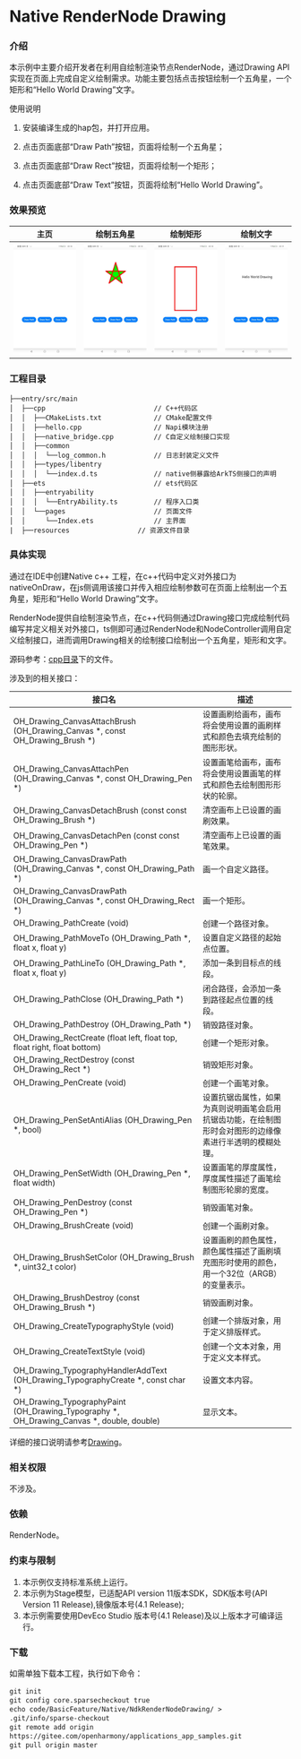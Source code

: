 # Native RenderNode Drawing

### 介绍

本示例中主要介绍开发者在利用自绘制渲染节点RenderNode，通过Drawing API实现在页面上完成自定义绘制需求。功能主要包括点击按钮绘制一个五角星，一个矩形和“Hello World Drawing”文字。

使用说明

1. 安装编译生成的hap包，并打开应用。

2. 点击页面底部“Draw Path”按钮，页面将绘制一个五角星；

3. 点击页面底部“Draw Rect”按钮，页面将绘制一个矩形；

4. 点击页面底部“Draw Text”按钮，页面将绘制“Hello World Drawing”。

### 效果预览

| 主页                                 | 绘制五角星                                         | 绘制矩形                                            |绘制文字                                            |
| ------------------------------------ |------------------------------------| ------------------------------------ | ------------------------------------ |
| ![main](screenshots/Index.jpeg) | ![Draw Path](screenshots/DrawPath.jpeg) | ![change color](screenshots/DrawRect.jpeg) | ![change color](screenshots/DrawText.jpeg) |

### 工程目录

```
├──entry/src/main
│  ├──cpp                           // C++代码区
│  │  ├──CMakeLists.txt             // CMake配置文件
│  │  ├──hello.cpp                  // Napi模块注册
│  │  ├──native_bridge.cpp          // C自定义绘制接口实现
│  │  ├──common
│  │  │  └──log_common.h            // 日志封装定义文件
│  │  ├──types/libentry             
│  │  │  └──index.d.ts              // native侧暴露给ArkTS侧接口的声明
│  ├──ets                           // ets代码区
│  │  ├──entryability
│  │  │  └──EntryAbility.ts         // 程序入口类
│  │  └──pages                      // 页面文件
│  │     └──Index.ets               // 主界面
|  ├──resources         	    // 资源文件目录
```

### 具体实现

通过在IDE中创建Native c++ 工程，在c++代码中定义对外接口为nativeOnDraw，在js侧调用该接口并传入相应绘制参数可在页面上绘制出一个五角星，矩形和“Hello World Drawing”文字。

RenderNode提供自绘制渲染节点，在c++代码侧通过Drawing接口完成绘制代码编写并定义相关对外接口，ts侧即可通过RenderNode和NodeController调用自定义绘制接口，进而调用Drawing相关的绘制接口绘制出一个五角星，矩形和文字。

源码参考：[cpp目录](entry/src/main/cpp)下的文件。

涉及到的相关接口：


| 接口名 | 描述 | 
| -------- | -------- |
| OH_Drawing_CanvasAttachBrush (OH_Drawing_Canvas *, const OH_Drawing_Brush *) | 设置画刷给画布，画布将会使用设置的画刷样式和颜色去填充绘制的图形形状。 |
| OH_Drawing_CanvasAttachPen (OH_Drawing_Canvas *, const OH_Drawing_Pen *) | 设置画笔给画布，画布将会使用设置画笔的样式和颜色去绘制图形形状的轮廓。 |
| OH_Drawing_CanvasDetachBrush (const const OH_Drawing_Brush *) | 清空画布上已设置的画刷效果。 |
| OH_Drawing_CanvasDetachPen (const const OH_Drawing_Pen *) | 清空画布上已设置的画笔效果。 |
| OH_Drawing_CanvasDrawPath (OH_Drawing_Canvas *, const OH_Drawing_Path *) | 画一个自定义路径。 |
| OH_Drawing_CanvasDrawPath (OH_Drawing_Canvas *, const OH_Drawing_Rect *) | 画一个矩形。 |
| OH_Drawing_PathCreate (void) | 创建一个路径对象。 |
| OH_Drawing_PathMoveTo (OH_Drawing_Path *, float x, float y) | 设置自定义路径的起始点位置。 |
| OH_Drawing_PathLineTo (OH_Drawing_Path *, float x, float y) | 添加一条到目标点的线段。 |
| OH_Drawing_PathClose (OH_Drawing_Path *) | 闭合路径，会添加一条到路径起点位置的线段。 |
| OH_Drawing_PathDestroy (OH_Drawing_Path *) | 销毁路径对象。 |
| OH_Drawing_RectCreate (float left, float top, float right, float bottom) | 创建一个矩形对象。 |
| OH_Drawing_RectDestroy (const OH_Drawing_Rect *) | 销毁矩形对象。 |
| OH_Drawing_PenCreate (void) | 创建一个画笔对象。 |
| OH_Drawing_PenSetAntiAlias (OH_Drawing_Pen *, bool) | 设置抗锯齿属性，如果为真则说明画笔会启用抗锯齿功能，在绘制图形时会对图形的边缘像素进行半透明的模糊处理。 |
| OH_Drawing_PenSetWidth (OH_Drawing_Pen *, float width) | 设置画笔的厚度属性，厚度属性描述了画笔绘制图形轮廓的宽度。 |
| OH_Drawing_PenDestroy (const OH_Drawing_Pen *) | 销毁画笔对象。 |
| OH_Drawing_BrushCreate (void) | 创建一个画刷对象。 |
| OH_Drawing_BrushSetColor (OH_Drawing_Brush *, uint32_t color) | 设置画刷的颜色属性，颜色属性描述了画刷填充图形时使用的颜色，用一个32位（ARGB）的变量表示。 |
| OH_Drawing_BrushDestroy (const OH_Drawing_Brush *) | 销毁画刷对象。 |
| OH_Drawing_CreateTypographyStyle (void) | 创建一个排版对象，用于定义排版样式。 |
| OH_Drawing_CreateTextStyle (void) | 创建一个文本对象，用于定义文本样式。 |
| OH_Drawing_TypographyHandlerAddText (OH_Drawing_TypographyCreate *, const char *) | 设置文本内容。 |
| OH_Drawing_TypographyPaint (OH_Drawing_Typography *, OH_Drawing_Canvas *, double, double) | 显示文本。 |

详细的接口说明请参考[Drawing](https://gitee.com/openharmony/docs/blob/master/zh-cn/application-dev/reference/native-apis/_drawing.md)。

### 相关权限

不涉及。

### 依赖

RenderNode。

### 约束与限制

1. 本示例仅支持标准系统上运行。
2. 本示例为Stage模型，已适配API version 11版本SDK，SDK版本号(API Version 11 Release),镜像版本号(4.1 Release);
3. 本示例需要使用DevEco Studio 版本号(4.1 Release)及以上版本才可编译运行。
### 下载

如需单独下载本工程，执行如下命令：

```
git init
git config core.sparsecheckout true
echo code/BasicFeature/Native/NdkRenderNodeDrawing/ > .git/info/sparse-checkout
git remote add origin https://gitee.com/openharmony/applications_app_samples.git
git pull origin master
```